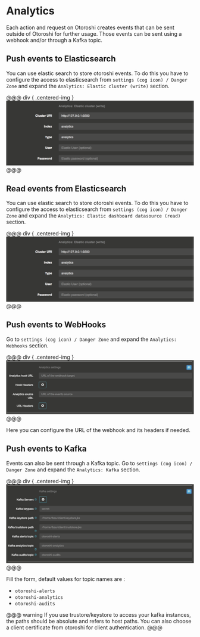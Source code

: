 # Analytics

Each action and request on Otoroshi creates events that can be sent outside of Otoroshi for further usage. Those events can be sent using a webhook and/or through a Kafka topic.

## Push events to Elasticsearch

You can use elastic search to store otoroshi events. To do this you have to configure the access to elasticsearch from `settings (cog icon) / Danger Zone` and expand the `Analytics: Elastic cluster (write)` section.

@@@ div { .centered-img }
<img src="../img/push-to-elastic.png" />
@@@

## Read events from Elasticsearch

You can use elastic search to store otoroshi events. To do this you have to configure the access to elasticsearch from `settings (cog icon) / Danger Zone` and expand the `Analytics: Elastic dashboard datasource (read)` section.

@@@ div { .centered-img }
<img src="../img/push-to-elastic.png" />
@@@

## Push events to WebHooks

Go to `settings (cog icon) / Danger Zone` and expand the `Analytics: Webhooks` section.

@@@ div { .centered-img }
<img src="../img/danger-zone-4-analytics.png" />
@@@

Here you can configure the URL of the webhook and its headers if needed.

## Push events to Kafka

Events can also be sent through a Kafka topic. Go to `settings (cog icon) / Danger Zone` and expand the `Analytics: Kafka` section.

@@@ div { .centered-img }
<img src="../img/danger-zone-5-kafka.png" />
@@@

Fill the form, default values for topic names are :

* `otoroshi-alerts`
* `otoroshi-analytics`
* `otoroshi-audits`

@@@ warning
If you use trustore/keystore to access your kafka instances, the paths should be absolute and refers to host paths. You can also choose a client certificate from otoroshi for client authentication.
@@@
